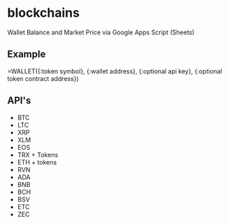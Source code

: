 # blockchains
Wallet Balance and Market Price via Google Apps Script (Sheets)

## Example
=WALLET({:token symbol}, {:wallet address}, {:optional api key}, {:optional token contract address})

## API's
- BTC
- LTC
- XRP
- XLM
- EOS
- TRX + Tokens
- ETH + tokens
- RVN
- ADA
- BNB
- BCH
- BSV
- ETC
- ZEC
